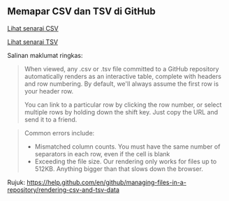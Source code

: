 ## Memapar CSV dan TSV di GitHub

[Lihat senarai CSV](contoh/senarai.csv)

[Lihat senarai TSV](contoh/senarai.tsv)

Salinan maklumat ringkas:

> When viewed, any .csv or .tsv file committed to a GitHub repository
> automatically renders as an interactive table, complete with headers
> and row numbering. By default, we'll always assume the first row is
> your header row.
> 
> You can link to a particular row by clicking the row number, or
> select multiple rows by holding down the shift key. Just copy the URL
> and send it to a friend.

> Common errors include:
> - Mismatched column counts. You must have the same number of
> separators in each row, even if the cell is blank
> - Exceeding the file size. Our rendering only works for files
> up to 512KB. Anything bigger than that slows down the browser.

Rujuk: https://help.github.com/en/github/managing-files-in-a-repository/rendering-csv-and-tsv-data

